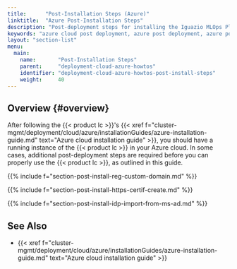 ```yaml
---
title:      "Post-Installation Steps (Azure)"
linktitle:  "Azure Post-Installation Steps"
description: "Post-deployment steps for installing the Iguazio MLOps Platform on an Azure cloud"
keywords: "azure cloud post deployment, azure post deployment, azure post installation, cudsom domain regsitration, domain registration, ip addresses, network, dns, idp, microsoft active directory, active directory, microsoft ad, idp users, http certificates"
layout: "section-list"
menu:
  main:
    name:       "Post-Installation Steps"
    parent:     "deployment-cloud-azure-howtos"
    identifier: "deployment-cloud-azure-howtos-post-install-steps"
    weight:     40
---
```


<!-- //////////////////////////////////////// -->
## Overview {#overview}

After following the {{< product lc >}}'s {{< xref f="cluster-mgmt/deployment/cloud/azure/installationGuides/azure-installation-guide.md" text="Azure cloud installation guide" >}}, you should have a running instance of the {{< product lc >}} in your Azure cloud.
In some cases, additional post-deployment steps are required before you can properly use the {{< product lc >}}, as outlined in this guide.

<!-- //////////////////////////////////////// -->
{{% include f="section-post-install-reg-custom-domain.md" %}}

<!-- //////////////////////////////////////// -->
{{% include f="section-post-install-https-certif-create.md" %}}

<!-- //////////////////////////////////////// -->
{{% include f="section-post-install-idp-import-from-ms-ad.md" %}}

<!-- //////////////////////////////////////// -->
## See Also

- {{< xref f="cluster-mgmt/deployment/cloud/azure/installationGuides/azure-installation-guide.md" text="Azure cloud installation guide" >}}

